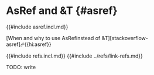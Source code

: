 # AsRef and &T {#asref}

{{#include asref.incl.md}}

[When and why to use AsRef<T>instead of &T][stackoverflow-asref]⮳{{hi:asref}}

{{#include refs.incl.md}}
{{#include ../refs/link-refs.md}}

<div class="hidden">
TODO: write
</div>
